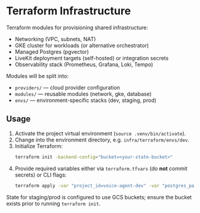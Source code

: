 # Terraform Infrastructure

Terraform modules for provisioning shared infrastructure:
- Networking (VPC, subnets, NAT)
- GKE cluster for workloads (or alternative orchestrator)
- Managed Postgres (pgvector)
- LiveKit deployment targets (self-hosted) or integration secrets
- Observability stack (Prometheus, Grafana, Loki, Tempo)

Modules will be split into:
- `providers/` — cloud provider configuration
- `modules/` — reusable modules (network, gke, database)
- `envs/` — environment-specific stacks (dev, staging, prod)

## Usage
1. Activate the project virtual environment (`source .venv/bin/activate`).
2. Change into the environment directory, e.g. `infra/terraform/envs/dev`.
3. Initialize Terraform:
	```bash
	terraform init -backend-config="bucket=<your-state-bucket>"
	```
4. Provide required variables either via `terraform.tfvars` (do **not** commit secrets) or CLI flags:
	```bash
	terraform apply -var "project_id=voice-agent-dev" -var "postgres_password=$(op read secret)"
	```

State for staging/prod is configured to use GCS buckets; ensure the bucket exists prior to running `terraform init`.
